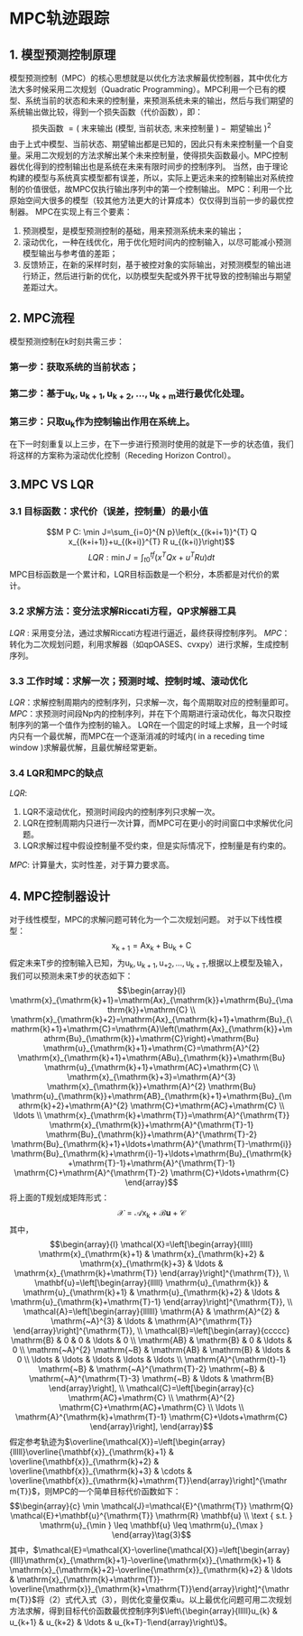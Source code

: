 # MPC轨迹跟踪
## 1. 模型预测控制原理
模型预测控制（MPC）的核心思想就是以优化方法求解最优控制器，其中优化方法大多时候采用二次规划（Quadratic Programming）。MPC利用一个已有的模型、系统当前的状态和未来的控制量，来预测系统未来的输出，然后与我们期望的系统输出做比较，得到一个损失函数（代价函数），即：
$$\text { 损失函数 }=(\text { 末来输出 (模型, 当前状态, 末来控制量 })-\text { 期望输出 })^{2}$$
由于上式中模型、当前状态、期望输出都是已知的，因此只有未来控制量一个自变量。采用二次规划的方法求解出某个未来控制量，使得损失函数最小。MPC控制器优化得到的控制输出也是系统在未来有限时间步的控制序列。 当然，由于理论构建的模型与系统真实模型都有误差，所以，实际上更远未来的控制输出对系统控制的价值很低，故MPC仅执行输出序列中的第一个控制输出。
MPC：利用一个比原始空间大很多的模型（较其他方法更大的计算成本）仅仅得到当前一步的最优控制器。
MPC在实现上有三个要素：
1. 预测模型，是模型预测控制的基础，用来预测系统未来的输出；
2. 滚动优化，一种在线优化，用于优化短时间内的控制输入，以尽可能减小预测模型输出与参考值的差距；
3. 反馈矫正，在新的采样时刻，基于被控对象的实际输出，对预测模型的输出进行矫正，然后进行新的优化，以防模型失配或外界干扰导致的控制输出与期望差距过大。
## 2. MPC流程
模型预测控制在k时刻共需三步：
### 第一步：获取系统的当前状态；
### 第二步：基于$\mathrm{u}_{\mathrm{k}},\mathrm{u}_{\mathrm{k+1}},\mathrm{u}_{\mathrm{k+2}},...,\mathrm{u}_{\mathrm{k+m}}$进行最优化处理。
### 第三步：只取$\mathrm{u}_{\mathrm{k}}$作为控制输出作用在系统上。
在下一时刻重复以上三步，在下一步进行预测时使用的就是下一步的状态值，我们将这样的方案称为滚动优化控制（Receding Horizon Control）。
## 3.MPC VS LQR
### 3.1 目标函数：求代价（误差，控制量）的最小值
$$M P C: \min J=\sum_{i=0}^{N p}\left(x_{(k+i+1)}^{T} Q x_{(k+i+1)}+u_{(k+i)}^{T} R u_{(k+i)}\right)$$
$$L Q R: \min J=\int_{t 0}^{t f}\left(x^{T} Q x+u^{T} R u\right) d t$$
MPC目标函数是一个累计和，LQR目标函数是一个积分，本质都是对代价的累计。
###  3.2 求解方法：变分法求解Riccati方程，QP求解器工具
 *LQR* : 采用变分法，通过求解Riccati方程进行逼近，最终获得控制序列。
 *MPC*：转化为二次规划问题，利用求解器（如qpOASES、cvxpy）进行求解，生成控制序列。
 
###  3.3 工作时域：求解一次；预测时域、控制时域、滚动优化
 *LQR*：求解控制周期内的控制序列，只求解一次，每个周期取对应的控制量即可。
 *MPC*：求预测时间段Np内的控制序列，并在下个周期进行滚动优化，每次只取控制序列的第一个值作为控制的输入。
 LQR在一个固定的时域上求解，且一个时域内只有一个最优解，而MPC在一个逐渐消减的时域内( in a receding time window )求解最优解，且最优解经常更新。
 
### 3.4 LQR和MPC的缺点
*LQR*:
1. LQR不滚动优化，预测时间段内的控制序列只求解一次。
2. LQR在控制周期内只进行一次计算，而MPC可在更小的时间窗口中求解优化问题。
3. LQR求解过程中假设控制量不受约束，但是实际情况下，控制量是有约束的。

*MPC*: 计算量大，实时性差，对于算力要求高。

## 4. MPC控制器设计
对于线性模型，MPC的求解问题可转化为一个二次规划问题。
对于以下线性模型：
$$\mathrm{x}_{\mathrm{k}+1}=\mathrm{Ax}_{\mathrm{k}}+\mathrm{B} \mathrm{u}_{\mathrm{k}}+\mathrm{C}\tag{1}$$
假定未来T步的控制输入已知，为$\mathrm{u}_{\mathrm{k}},\mathrm{u}_{\mathrm{k+1}},\mathrm{u}_{\mathrm{+2}},...,\mathrm{u}_{\mathrm{k+T}}$,根据以上模型及输入，我们可以预测未来T步的状态如下：
$$\begin{array}{l}
\mathrm{x}_{\mathrm{k}+1}=\mathrm{Ax}_{\mathrm{k}}+\mathrm{Bu}_{\mathrm{k}}+\mathrm{C} \\
\mathrm{x}_{\mathrm{k}+2}=\mathrm{Ax}_{\mathrm{k}+1}+\mathrm{Bu}_{\mathrm{k}+1}+\mathrm{C}=\mathrm{A}\left(\mathrm{Ax}_{\mathrm{k}}+\mathrm{Bu}_{\mathrm{k}}+\mathrm{C}\right)+\mathrm{Bu} \mathrm{u}_{\mathrm{k}+1}+\mathrm{C}=\mathrm{A}^{2} \mathrm{x}_{\mathrm{k}+1}+\mathrm{ABu}_{\mathrm{k}}+\mathrm{Bu} \mathrm{u}_{\mathrm{k}+1}+\mathrm{AC}+\mathrm{C} \\
\mathrm{x}_{\mathrm{k}+3}=\mathrm{A}^{3} \mathrm{x}_{\mathrm{k}}+\mathrm{A}^{2} \mathrm{Bu} \mathrm{u}_{\mathrm{k}}+\mathrm{AB}_{\mathrm{k}+1}+\mathrm{Bu}_{\mathrm{k}+2}+\mathrm{A}^{2} \mathrm{C}+\mathrm{AC}+\mathrm{C} \\
\ldots \\
\mathrm{x}_{\mathrm{k}+\mathrm{T}}=\mathrm{A}^{\mathrm{T}} \mathrm{x}_{\mathrm{k}}+\mathrm{A}^{\mathrm{T}-1} \mathrm{Bu}_{\mathrm{k}}+\mathrm{A}^{\mathrm{T}-2} \mathrm{Bu}_{\mathrm{k}+1}+\ldots+\mathrm{A}^{\mathrm{T}-\mathrm{i}} \mathrm{Bu}_{\mathrm{k}+\mathrm{i}-1}+\ldots+\mathrm{Bu}_{\mathrm{k}+\mathrm{T}-1}+\mathrm{A}^{\mathrm{T}-1} \mathrm{C}+\mathrm{A}^{\mathrm{T}-2} \mathrm{C}+\ldots+\mathrm{C}
\end{array}$$
将上面的T规划成矩阵形式：
$$\mathcal{X}=\mathcal{A} \mathrm{x}_{\mathrm{k}}+\mathcal{B} \mathbf{u}+\mathcal{C}\tag{2}$$
其中，
$$\begin{array}{l} 
\mathcal{X}=\left[\begin{array}{lllll}
\mathrm{x}_{\mathrm{k}+1} & \mathrm{x}_{\mathrm{k}+2} & \mathrm{x}_{\mathrm{k}+3} & \ldots & \mathrm{x}_{\mathrm{k}+\mathrm{T}}
\end{array}\right]^{\mathrm{T}}, \\
\mathbf{u}=\left[\begin{array}{lllll}
\mathrm{u}_{\mathrm{k}} & \mathrm{u}_{\mathrm{k}+1} & \mathrm{u}_{\mathrm{k}+2} & \ldots & \mathrm{u}_{\mathrm{k}+\mathrm{T}-1}
\end{array}\right]^{\mathrm{T}}, \\
\mathcal{A}=\left[\begin{array}{llllll}
\mathrm{A} & \mathrm{A}^{2} & \mathrm{~A}^{3} & \ldots & \mathrm{A}^{\mathrm{T}}
\end{array}\right]^{\mathrm{T}}, \\
\mathcal{B}=\left[\begin{array}{ccccc}
\mathrm{B} & 0 & 0 & \ldots & 0 \\
\mathrm{AB} & \mathrm{B} & 0 & \ldots & 0 \\
\mathrm{~A}^{2} \mathrm{~B} & \mathrm{AB} & \mathrm{B} & \ldots & 0 \\
\ldots & \ldots & \ldots & \ldots & \ldots \\
\mathrm{A}^{\mathrm{t}-1} \mathrm{~B} & \mathrm{~A}^{\mathrm{T}-2} \mathrm{~B} & \mathrm{~A}^{\mathrm{T}-3} \mathrm{~B} & \ldots & \mathrm{B}
\end{array}\right], \\
\mathcal{C}=\left[\begin{array}{c}
\mathrm{AC}+\mathrm{C} \\
\mathrm{A}^{2} \mathrm{C}+\mathrm{AC}+\mathrm{C} \\
\ldots \\
\mathrm{A}^{\mathrm{k}+\mathrm{T}-1} \mathrm{C}+\ldots+\mathrm{C}
\end{array}\right],
\end{array}$$
假定参考轨迹为$\overline{\mathcal{X}}=\left[\begin{array}{lllll}\overline{\mathbf{x}}_{\mathrm{k}+1} & \overline{\mathbf{x}}_{\mathrm{k}+2} & \overline{\mathbf{x}}_{\mathrm{k}+3} & \cdots & \overline{\mathbf{x}}_{\mathrm{k}+\mathrm{T}}\end{array}\right]^{\mathrm{T}}$，则MPC的一个简单目标代价函数如下：
$$\begin{array}{c}
\min \mathcal{J}=\mathcal{E}^{\mathrm{T}} \mathrm{Q} \mathcal{E}+\mathbf{u}^{\mathrm{T}} \mathrm{R} \mathbf{u} \\
\text { s.t. } \mathrm{u}_{\min } \leq \mathbf{u} \leq \mathrm{u}_{\max }
\end{array}\tag{3}$$
其中，$\mathcal{E}=\mathcal{X}-\overline{\mathcal{X}}=\left[\begin{array}{llll}\mathrm{x}_{\mathrm{k}+1}-\overline{\mathrm{x}}_{\mathrm{k}+1} & \mathrm{x}_{\mathrm{k}+2}-\overline{\mathrm{x}}_{\mathrm{k}+2} & \ldots & \mathrm{x}_{\mathrm{k}+\mathrm{T}}-\overline{\mathrm{x}}_{\mathrm{k}+\mathrm{T}}\end{array}\right]^{\mathrm{T}}$将（2）式代入式（3），则优化变量仅乘u。以上最优化问题可用二次规划方法求解，得到目标代价函数最优控制序列$\left\{\begin{array}{lllll}u_{k} & u_{k+1} & u_{k+2} & \ldots & u_{k+T}-1\end{array}\right\}$。